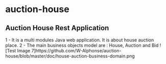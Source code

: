 # auction-house
<h2>Auction House Rest Application</h2>
1 - It is a multi modules Java web application. It is about house auction place.
2 - The main business objects model are : House, Auction and Bid
![Test Image 7]https://github.com/W-Alphonse/auction-house/blob/master/doc/house-auction-business-domain.png
